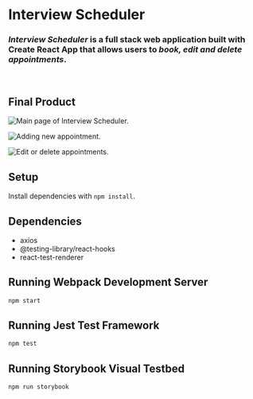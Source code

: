 # Interview Scheduler

### ***Interview Scheduler*** is a full stack web application built with Create React App that allows users to ***book, edit and delete appointments***.
<br/>

## Final Product

![Main page of Interview Scheduler.](image.png)

![Adding new appointment.](image.png)

![Edit or delete appointments.](image.png)

## Setup

Install dependencies with `npm install`.


## Dependencies
- axios
- @testing-library/react-hooks
- react-test-renderer


## Running Webpack Development Server

```sh
npm start
```

## Running Jest Test Framework

```sh
npm test
```

## Running Storybook Visual Testbed

```sh
npm run storybook
```

